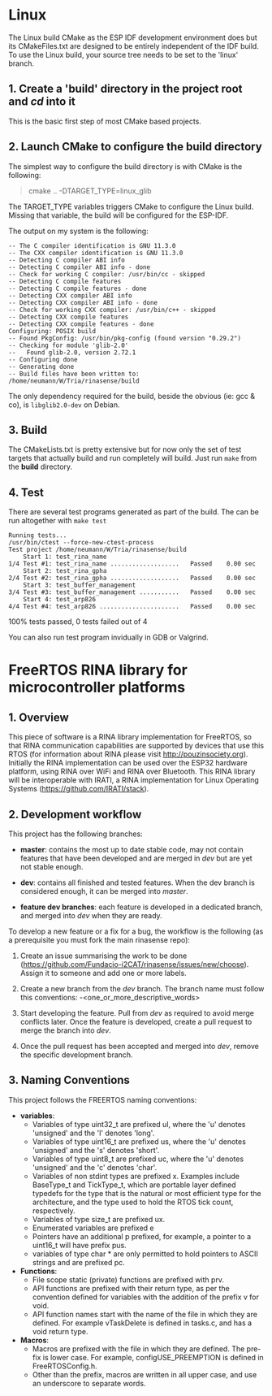 Linux
====

The Linux build CMake as the ESP IDF development environment does but
its CMakeFiles.txt are designed to be entirely independent of the IDF
build. To use the Linux build, your source tree needs to be set to the
'linux' branch.

## 1. Create a 'build' directory in the project root and *cd* into it

This is the basic first step of most CMake based projects.

## 2. Launch CMake to configure the build directory

The simplest way to configure the build directory is with CMake is the following:

> cmake .. -DTARGET_TYPE=linux_glib

The TARGET_TYPE variables triggers CMake to configure the Linux
build. Missing that variable, the build will be configured for the
ESP-IDF.

The output on my system is the following:

```
-- The C compiler identification is GNU 11.3.0
-- The CXX compiler identification is GNU 11.3.0
-- Detecting C compiler ABI info
-- Detecting C compiler ABI info - done
-- Check for working C compiler: /usr/bin/cc - skipped
-- Detecting C compile features
-- Detecting C compile features - done
-- Detecting CXX compiler ABI info
-- Detecting CXX compiler ABI info - done
-- Check for working CXX compiler: /usr/bin/c++ - skipped
-- Detecting CXX compile features
-- Detecting CXX compile features - done
Configuring: POSIX build
-- Found PkgConfig: /usr/bin/pkg-config (found version "0.29.2") 
-- Checking for module 'glib-2.0'
--   Found glib-2.0, version 2.72.1
-- Configuring done
-- Generating done
-- Build files have been written to: /home/neumann/W/Tria/rinasense/build
```

The only dependency required for the build, beside the obvious (ie:
gcc & co), is `libglib2.0-dev` on Debian.

## 3. Build

The CMakeLists.txt is pretty extensive but for now only the set of
test targets that actually build and run completely will build. Just
run `make` from the **build** directory.

## 4. Test

There are several test programs generated as part of the build. The
can be run altogether with `make test`

```
Running tests...
/usr/bin/ctest --force-new-ctest-process
Test project /home/neumann/W/Tria/rinasense/build
    Start 1: test_rina_name
1/4 Test #1: test_rina_name ...................   Passed    0.00 sec
    Start 2: test_rina_gpha
2/4 Test #2: test_rina_gpha ...................   Passed    0.00 sec
    Start 3: test_buffer_management
3/4 Test #3: test_buffer_management ...........   Passed    0.00 sec
    Start 4: test_arp826
4/4 Test #4: test_arp826 ......................   Passed    0.00 sec
```

100% tests passed, 0 tests failed out of 4

You can also run test program invidually in GDB or Valgrind.

FreeRTOS RINA library for microcontroller platforms
====

## 1. Overview
This piece of software is a RINA library implementation for FreeRTOS, 
so that RINA communication capabilities are supported by devices that 
use this RTOS (for information about RINA please visit 
http://pouzinsociety.org). Initially the RINA implementation can be used over the 
ESP32 hardware platform, using RINA over WiFi and RINA over Bluetooth.
This RINA library will be interoperable with IRATI, a RINA implementation
for Linux Operating Systems (https://github.com/IRATI/stack).

## 2. Development workflow
This project has the following branches:

* **master**: contains the most up to date stable code, may not contain features 
that have been developed and are merged in *dev* but are yet not stable enough.

* **dev**: contains all finished and tested features. When the dev branch is 
considered enough, it can be merged into *master*.

* **feature dev branches**: each feature is developed in a dedicated branch, and 
merged into *dev* when they are ready.

To develop a new feature or a fix for a bug, the workflow is the following (as a 
prerequisite you must fork the main rinasense repo):

1. Create an issue summarising the work to be done (https://github.com/Fundacio-i2CAT/rinasense/issues/new/choose). 
Assign it to someone and add one or more labels.

2. Create a new branch from the *dev* branch. The branch name must follow this 
conventions: <issue number>-<one_or_more_descriptive_words>

3. Start developing the feature. Pull from *dev* as required to avoid merge 
conflicts later. Once the feature is developed, create a pull request to merge
the branch into *dev*.

4. Once the pull request has been accepted and merged into *dev*, remove the 
specific development branch.

## 3. Naming Conventions
This project follows the FREERTOS naming conventions:
* **variables**:
    - Variables of type uint32_t are prefixed ul, where the 'u' denotes 'unsigned' and the 'l' denotes 'long'.
    - Variables of type uint16_t are prefixed us, where the 'u' denotes 'unsigned' and the 's' denotes 'short'.
    - Variables of type uint8_t are prefixed uc, where the 'u' denotes 'unsigned' and the 'c' denotes 'char'.
    - Variables of non stdint types are prefixed x. Examples include BaseType_t and TickType_t, which are portable layer defined typedefs for the type that is the natural or most efficient type for the architecture, and the type used to hold the RTOS tick count, respectively.
    - Variables of type size_t are prefixed ux.
    - Enumerated variables are prefixed e
    - Pointers have an additional p prefixed, for example, a pointer to a uint16_t will have prefix pus.
    - variables of type char * are only permitted to hold pointers to ASCII strings and are prefixed pc.
* **Functions**:
    - File scope static (private) functions are prefixed with prv. 
    - API functions are prefixed with their return type, as per the convention defined for variables with the addition of the prefix v for void.
    - API function names start with the name of the file in which they are defined. For example vTaskDelete is defined in tasks.c, and has a void return type.
* **Macros**:
    - Macros are prefixed with the file in which they are defined. The pre-fix is lower case. For example, configUSE_PREEMPTION is defined in FreeRTOSConfig.h.
    - Other than the prefix, macros are written in all upper case, and use an underscore to separate words.

